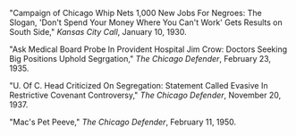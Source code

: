 "Campaign of Chicago Whip Nets 1,000 New Jobs For Negroes: The Slogan, 'Don't Spend Your Money Where You Can't Work' Gets Results on South Side," *Kansas City Call*, January 10, 1930.

"Ask Medical Board Probe In Provident Hospital Jim Crow: Doctors Seeking Big Positions Uphold Segrgation," *The Chicago Defender*, February 23, 1935.

"U. Of C. Head Criticized On Segregation: Statement Called Evasive In Restrictive Covenant Controversy," *The Chicago Defender*, November 20, 1937. 

"Mac's Pet Peeve," *The Chicago Defender*, February 11, 1950. 
